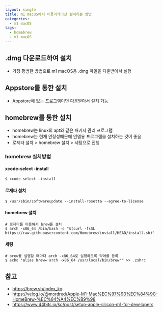 ```yaml
---
layout: single
title: m1 macOS에서 어플리케이션 설치하는 방법
categories: 
  - m1 macOS
tags:
  - homebrew
  - m1 macOS
---
```

## .dmg 다운로드하여 설치
- 가장 평범한 방법으로 m1 macOS용 .dmg 파일을 다운받아서 실행

## Appstore를 통한 설치
- Appstore에 있는 프로그램이면 다운받아서 설치 가능

## homebrew를 통한 설치
- homebrew는 linux의 apt와 같은 패키지 관리 프로그램
- homebrew는 현재 안정성때문에 인텔용 프로그램을 설치하는 것이 좋음
- 로제타 설치 > homebrew 설치 > 세팅으로 진행

### homebrew 설치방법
#### xcode-select -install
```
$ xcode-select —install
```

#### 로제타 설치
```
$ /usr/sbin/softwareupdate --install-rosetta --agree-to-license
```

#### homebrew 설치
```
# 로제타를 이용해서 brew를 설치
$ arch -x86_64 /bin/bash -c "$(curl -fsSL https://raw.githubusercontent.com/Homebrew/install/HEAD/install.sh)"
```

#### 세팅
```
# brew를 실행할 때마다 arch -x86_64로 실행하도록 약어를 등록
$ echo "alias brew='arch -x86_64 /usr/local/bin/brew'" >> .zshrc
```

## 참고
- https://brew.sh/index_ko
- https://velog.io/@mordred/Apple-M1-Mac%EC%97%90%EC%84%9C-HomeBrew-%EC%84%A4%EC%B9%98
- https://www.44bits.io/ko/post/setup-apple-silicon-m1-for-developers